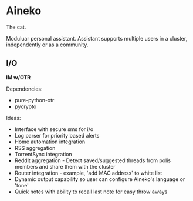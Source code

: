 Aineko
======

The cat.

Moduluar personal assistant. Assistant supports multiple users in a cluster, independently or as a community.

I/O
-----
**IM w/OTR**

Dependencies:
* pure-python-otr
* pycrypto

Ideas:
* Interface with secure sms for i/o
* Log parser for priority based alerts
* Home automation integration
* RSS aggregation
* TorrentSync integration
* Reddit aggregation - Detect saved/suggested threads from polis members and share them with the cluster
* Router integration - example, 'add MAC address' to white list
* Dynamic output capability so user can configure Aineko's language or 'tone'
* Quick notes with ability to recall last note for easy throw aways

  

